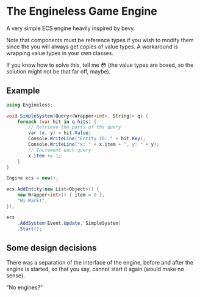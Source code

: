# The Engineless Game Engine

A very simple ECS engine heavily inspired by bevy.

Note that components must be reference types if you wish to modify them
since the you will always get copies of value types.
A workaround is wrapping value types in your own classes.

If you know how to solve this, tell me 😳 (the value types are boxed, so
the solution might not be that far off, maybe).

## Example
```cs
using Engineless;

void SimpleSystem(Query<(Wrapper<int>, String)> q) {
    foreach (var hit in q.hits) {
        // Retrieve the parts of the query
        var (x, y) = hit.Value;
        Console.WriteLine("Entity ID: " + hit.Key);
        Console.WriteLine("x: " + x.item + ", y: " + y);
        // Increment each query
        x.item += 1;
    }
}

Engine ecs = new();

ecs.AddEntity(new List<Object>() {
    new Wrapper<int>() { item = 0 },
    "Hi Mark!",
});

ecs
    .AddSystem(Event.Update, SimpleSystem)
    .Start();
```

## Some design decisions
There was a separation of the interface of the engine, before and after
the engine is started, so that you say, cannot start it again (would make
no sense).

"No engines?"

